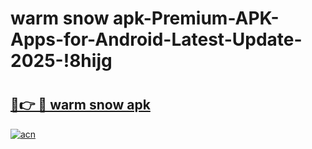 # warm snow apk-Premium-APK-Apps-for-Android-Latest-Update-2025-!8hijg

# <h2><a href="https://googleone.com">🔗👉 🔴 warm snow apk</a></h2>

[![acn](https://github.com/user-attachments/assets/0f9c940e-d8b0-45ae-aac7-cd30a18b3e1c)](https://googleone.com)

